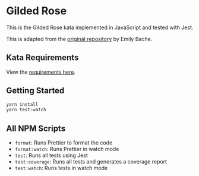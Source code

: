 # Gilded Rose

This is the Gilded Rose kata implemented in JavaScript and tested with Jest.

This is adapted from the [original repository](https://github.com/emilybache/GildedRose-Refactoring-Kata/tree/master/js-jest) by Emily Bache.

## Kata Requirements

View the [requirements here](Requirements.md).

## Getting Started

```sh
yarn install
yarn test:watch
```

## All NPM Scripts

- `format`: Runs Prettier to format the code
- `format:watch`: Runs Prettier in watch mode
- `test`: Runs all tests using Jest
- `test:coverage`: Runs all tests and generates a coverage report
- `test:watch`: Runs tests in watch mode
